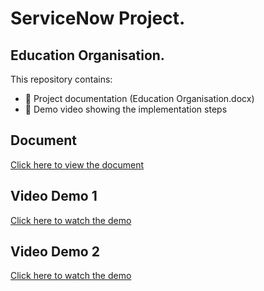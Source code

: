 # ServiceNow Project.
## Education Organisation.

This repository contains:
- 📄 Project documentation (Education Organisation.docx)
- 🎥 Demo video showing the implementation steps

## Document
[Click here to view the document](https://github.com/Sivanesh0102/Laptop-Catalog/blob/main/Eduaction%20Organisation.docx)

## Video Demo 1
[Click here to watch the demo](https://github.com/Sivanesh0102/Laptop-Catalog/blob/main/laptop%20catalog1.mp4)
## Video Demo 2
[Click here to watch the demo](https://github.com/Sivanesh0102/Laptop-Catalog/blob/main/Laptop%20catalog2.mp4)
